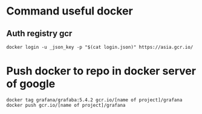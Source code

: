# Command useful docker

## Auth registry gcr 
```
docker login -u _json_key -p "$(cat login.json)" https://asia.gcr.io/
```
# Push docker to repo in docker server of google
```
docker tag grafana/grafaba:5.4.2 gcr.io/[name of project]/grafana
docker push gcr.io/[name of project]/grafana
```
